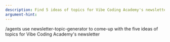 ```yaml
---
description: Find 5 ideas of topics for Vibe Coding Academy's newsletter using /agents newsletter-topic-generator
argument-hint: 
---
```


/agents use newsletter-topic-generator to come-up with the five ideas of topics for Vibe Coding Academy's newsletter

